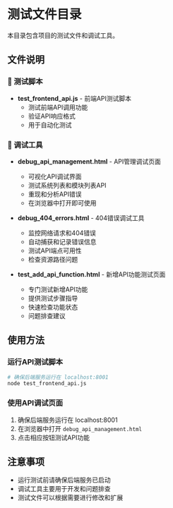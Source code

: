 # 测试文件目录

本目录包含项目的测试文件和调试工具。

## 文件说明

### 🧪 测试脚本
- **test_frontend_api.js** - 前端API测试脚本
  - 测试前端API调用功能
  - 验证API响应格式
  - 用于自动化测试

### 🔧 调试工具
- **debug_api_management.html** - API管理调试页面
  - 可视化API调试界面
  - 测试系统列表和模块列表API
  - 重现和分析API错误
  - 在浏览器中打开即可使用

- **debug_404_errors.html** - 404错误调试工具
  - 监控网络请求和404错误
  - 自动捕获和记录错误信息
  - 测试API端点可用性
  - 检查资源路径问题

- **test_add_api_function.html** - 新增API功能测试页面
  - 专门测试新增API功能
  - 提供测试步骤指导
  - 快速检查功能状态
  - 问题排查建议

## 使用方法

### 运行API测试脚本
```bash
# 确保后端服务运行在 localhost:8001
node test_frontend_api.js
```

### 使用API调试页面
1. 确保后端服务运行在 localhost:8001
2. 在浏览器中打开 `debug_api_management.html`
3. 点击相应按钮测试API功能

## 注意事项

- 运行测试前请确保后端服务已启动
- 调试工具主要用于开发和问题排查
- 测试文件可以根据需要进行修改和扩展